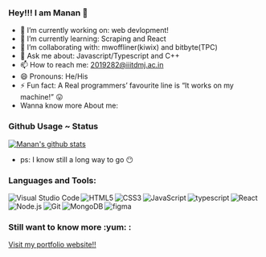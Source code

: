 ### Hey!!! I am Manan 👋

- 🔭 I’m currently working on: web devlopment!
- 🌱 I’m currently learning: Scraping and React
- 👯 I’m collaborating with: mwoffliner(kiwix) and bitbyte(TPC)
- 💬 Ask me about: Javascript/Typescript and C++
- 📫 How to reach me: 2019282@iiitdmj.ac.in
- 😄 Pronouns: He/His
- ⚡ Fun fact: A Real programmers’ favourite line is “It works on my machine!” :stuck_out_tongue:
- Wanna know more About me: 

### Github Usage ~ Status

[![Manan's github stats](https://github-readme-stats.vercel.app/api?username=MananJethwani&theme=dark&show_icons=true)](https://github.com/MananJethwani/github-readme-stats)

- ps: I know still a long way to go :no_mouth:

### Languages and Tools:


<img align="left" alt="Visual Studio Code" src="https://img.shields.io/badge/Visual_Studio_Code-0078D4?style=for-the-badge&logo=visual%20studio%20code&logoColor=white" />
<img align="left" alt="HTML5" src="https://img.shields.io/badge/HTML5-E34F26?style=for-the-badge&logo=html5&logoColor=white" />
<img align="left" alt="CSS3" src="https://img.shields.io/badge/CSS3-1572B6?style=for-the-badge&logo=css3&logoColor=white" />
<img align="left" alt="JavaScript" src="https://img.shields.io/badge/JavaScript-323330?style=for-the-badge&logo=javascript&logoColor=F7DF1E" />
<img align="left" alt="typescript" src="https://img.shields.io/badge/TypeScript-007ACC?style=for-the-badge&logo=typescript&logoColor=white" />
<img align="left" alt="React" src="https://img.shields.io/badge/React-20232A?style=for-the-badge&logo=react&logoColor=61DAFB" />
<img align="left" alt="Node.js" src="https://img.shields.io/badge/Node.js-339933?style=for-the-badge&logo=nodedotjs&logoColor=white" />
<br>
<img align="left" alt="Git" src="https://img.shields.io/badge/Git-F05032?style=for-the-badge&logo=git&logoColor=white" />
<img align="left" alt="MongoDB" src="https://img.shields.io/badge/MongoDB-4EA94B?style=for-the-badge&logo=mongodb&logoColor=white" />
<img align="left" alt="figma" src="https://img.shields.io/badge/Figma-F24E1E?style=for-the-badge&logo=figma&logoColor=white" />
<br>
<h3>Still want to know more :yum: :</h3>
<a href="https://mananjethwani.github.io/">Visit my portfolio website!!</a>

